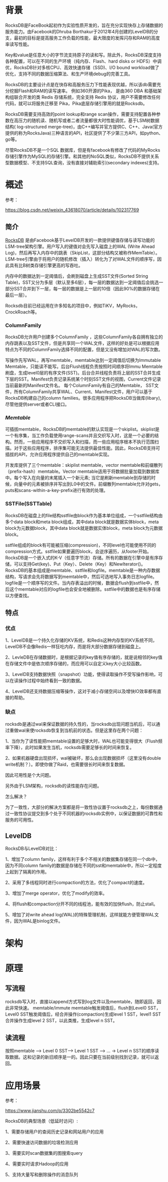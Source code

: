 # 背景

RocksDB是FaceBook起初作为实验性质开发的，旨在充分实现快存上存储数据的服务能力。由Facebook的Dhruba Borthakur于2012年4月创建的LevelDB的分支，最初的目标是提高服务工作负载的性能，最大限度的发挥闪存和RAM的高度率读写性能。

Key和value是任意大小的字节流支持原子的读和写。除此外，RocksDB深度支持各种配置，可以在不同的生产环境（纯内存、Flash、hard disks or HDFS）中调优，RocksDB针对多核CPU、高效快速存储（SSD)、I/O bound workload做了优化，支持不同的数据压缩算法、和生产环境debug的完善工具。

RocksDB的主要设计点是在快存和高服务压力下性能表现优越，所以该db需要充分挖掘Flash和RAM的读写速率。 例如360开源的Pika， 是由360 DBA 和基础架构组联合开发的类 Redis 存储系统，完全支持 Redis 协议，用户不需要修改任何代码，就可以将服务迁移至 Pika，Pika底层存储引擎用的就是Rocksdb。

RocksDB需要支持高效的point lookup和range scan操作，需要支持配置各种参数在高压力的随机读、随机写或者二者流量都很大时性能调优，基于LSM树数据结构( log-structured merge-tree)，由C++编写并官方提供C、C++、Java(官方提供的称为RocksJava)三种语言的API，社区提供了不少第三方API，如python、go等。

尽管RocksDB不是一个SQL 数据库，但是有facebook有修改了代码的MyRocks存储引擎作为MySQL的存储引擎。和其他的NoSQL类似，RocksDB不提供关系型数据模型、不支持SQL查询，没有直接对辅助索引(secondary indexes)支持。

 

# 概述

参考：

https://blog.csdn.net/weixin_43618070/article/details/102317769

 

## 简介

[RocksDB](https://github.com/facebook/rocksdb) 是由Facebook基于LevelDB开发的一款提供键值存储与读写功能的LSM-tree架构引擎。用户写入的键值对会先写入磁盘上的WAL (Write Ahead Log)，然后再写入内存中的跳表（SkipList，这部分结构又被称作MemTable）。LSM-tree引擎由于将用户的随机修改（插入）转化为了对WAL文件的顺序写，因此具有比B树类存储引擎更高的写吞吐。

内存中的数据达到一定阈值后，会刷到磁盘上生成SST文件(Sorted String Table)，SST又分为多层（默认至多6层），每一层的数据达到一定阈值后会挑选一部分SST合并到下一层，每一层的数据是上一层的10倍（因此90%的数据存储在最后一层）。

Rocksdb目前已经运用在许多知名的项目中，例如TiKV，MyRocks，CrockRoach等。

 

### ColumnFamily

RocksDB允许用户创建多个ColumnFamily ，这些ColumnFamily各自拥有独立的内存跳表以及SST文件，但是共享同一个WAL文件，这样的好处是可以根据应用特点为不同的ColumnFamily选择不同的配置，但是又没有增加对WAL的写次数。

写操作先写WAL，再写memtable，memtable达到一定阈值后切换为Immutable Memtable，只能读不能写。后台Flush线程负责按照时间顺序将Immu Memtable刷盘，生成level0层的有序文件(SST)。后台合并线程负责将上层的SST合并生成下层的SST。Manifest负责记录系统某个时刻SST文件的视图，Current文件记录当前最新的Manifest文件名。 每个ColumnFamily有自己的Memtable， SST文件，所有ColumnFamily共享WAL、Current、Manifest文件，用户可以基于RocksDB构建自己的column families。很多应用程序把RocksDB当做库(libary),尽管他提供server或者CLI接口。

 

### *Memtable*

可插拔memtable，RocksDB的memtable的默认实现是一个skiplist。skiplist是一个有序集，当工作负载使用range-scans并且交织写入时，这是一个必要的结构。然而，一些应用程序不交织写入和扫描，而一些应用程序根本不执行范围扫描。对于这些应用程序，排序集可能无法提供最佳性能。因此，RocksDB支持可插拔的API，允许应用程序提供自己的memtable实现。

开发库提供了三个memtable：skiplist memtable，vector memtable和前缀散列（prefix-hash）memtable。Vector memtable适用于将数据批量加载到数据库中。每个写入在向量的末尾插入一个新元素; 当它是刷新memtable到存储的时候，向量中的元素被排序并写出到L0中的文件。前缀散列memtable允许对gets，puts和scans-within-a-key-prefix进行有效的处理。

 

### SSTFile(SSTTable)

RocksDB在磁盘上的file结构sstfile由block作为基本单位组成，一个sstfile结构由多个data block和meta block组成，其中data block就是数据实体block，meta block为元数据block，其中data block就是数据实体block，meta block为元数据block。

sstfile组成的block有可能被压缩(compression)，不同level也可能使用不同的compression方式。sstfile如果要遍历block，会逆序遍历，从footer开始。RocksDB是一个嵌入式的K-V（任意字节流）存储。所有的数据在引擎中是有序存储，可以支持Get(key)、Put（Key）、Delete（Key）和NewIterator()。RocksDB的基本组成是memtable、sstfile和logfile。memtable是一种内存数据结构，写请求会先将数据写到memtable中，然后可选地写入事务日志logfile。logfile是一个顺序写的文件。当内存表溢出的时候，数据会flush到sstfile中，然后这个memtable对应的logfile也会安全地被删除。sstfile中的数据也是有序存储以方便查找。

 

## 特点

### 优点

1、LevelDB是一个持久化存储的KV系统，和Redis这种内存型的KV系统不同，LevelDB不会像Redis一样狂吃内存，而是将大部分数据存储到磁盘上。

2、LevleDB在存储数据时，是根据记录的key值有序存储的，就是说相邻的key值在存储文件中是依次顺序存储的，而应用可以自定义key大小比较函数。

3、LevelDB支持数据快照（snapshot）功能，使得读取操作不受写操作影响，可以在读操作过程中始终看到一致的数据。

4、LevelDB还支持数据压缩等操作，这对于减小存储空间以及增快IO效率都有直接的帮助。

### 缺点

rocksdb是通过wal来保证数据的持久性的，当rocksdb出现问题当机后，可以通过重做wal来使rocksdb恢复到当机前的状态。但是这里存在两个问题：

1、当你为了读性能把memtable设置的足够大时，WAL也可能变得很大（Flush频率下降），此时如果发生当机，rocksdb需要足够长的时间来恢复。

2、如果机器硬盘出现损坏，wal被破坏，那么会出现数据损坏（这里没有double write机制？）。即使你做了Raid，也需要很长时间来恢复数据。

因此可用性是个大问题。

另外由于LSM架构，rocksdb的读性能存在问题。

怎么解决？

为了一致性，大部分的解决方案都是将一致性协议置于rocksdb之上，每份数据通过一致性协议提交到多个处于不同机器的rocksdb实例中，以保证数据的可靠性和服务的可用性。

## LevelDB

RocksDB与LevelDB对比：

1、增加了column family，这样有利于多个不相关的数据集存储在同一个db中，因为不同column family的数据是存储在不同的sst和memtable中，所以一定程度上起到了隔离的作用。

2、采用了多线程同时进行compaction的方法，优化了compact的速度。

3、增加了merge operator，优化了modify的效率。

4、将flush和compaction分开不同的线程池，能有效的加快flush，防止stall。

5、增加了对write ahead log(WAL)的特殊管理机制，这样就能方便管理WAL文件，因为WAL是binlog文件。

 

# 架构

# 原理

## 写流程

rocksdb写入时，直接以append方式写到log文件以及memtable，随即返回，因此非常快速。
	memtable/immute memtable触发阈值后，flush到Level0 SST，Level0 SST触发阈值后，经合并操作(compaction)生成level 1 SST，level1 SST合并操作生成level 2 SST，以此类推，生成level n SST。

 

## 读流程

按照memtable --> Level 0 SST–> Level 1 SST --> … -> Level n SST的顺序读取数据。这和记录的新旧顺序是一的。因此只要在当前级别找到记录，就可以返回。

 

# 应用场景

参考：

https://www.jianshu.com/p/3302be5542c7

 

RocksDB的典型场景（低延时访问）:

1、需要存储用户的查阅历史记录和网站用户的应用

2、需要快速访问数据的垃圾检测应用

3、需要实时scan数据集的图搜索query

4、需要实时请求Hadoop的应用

5、支持大量写和删除操作的消息队列

 